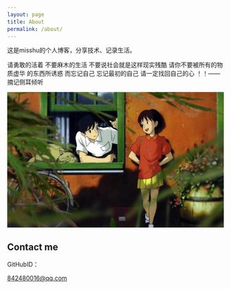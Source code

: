 ```yaml
---
layout: page
title: About
permalink: /about/
---
```


这是misshu的个人博客，分享技术、记录生活。

请勇敢的活着 不要麻木的生活 不要说社会就是这样现实残酷 请你不要被所有的物质虚华 的东西所诱惑 而忘记自己 忘记最初的自己 请一定找回自己的心 ！！——摘记侧耳倾听

<img src="/images/ceer.jpg">



   


## Contact me

GitHubID：

[842480016@qq.com](842480016@qq.com)